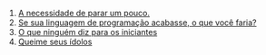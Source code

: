1. [A necessidade de parar um pouco.](http://gabsferreira.com/a-necessidade-de-parar-um-pouco/)
1. [Se sua linguagem de programação acabasse, o que você faria?](http://imasters.com.br/linguagens/se-sua-linguagem-de-programacao-acabasse-o-que-voce-faria/)
1. [O que ninguém diz para os iniciantes](http://willianjusten.com.br/o-que-ninguem-diz-para-iniciantes/)
1. [Queime seus ídolos](http://danielfilho.github.io/2014/08/20/queime-seus-idolos/)
